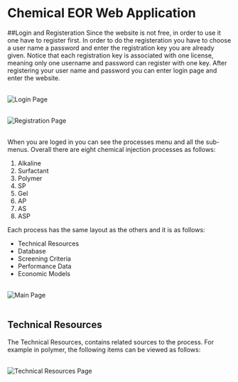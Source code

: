 # Chemical EOR Web Application


##Login and Registeration
Since the website is not free, in order to use it one have to register first. In order to do the registeration you have to choose a user name a password and enter the registration key you are already given. Notice that each registration key is associated with one license, meaning only one username and password can register with one key.  After registering your user name and password you can enter login page and enter the website. <br><br>



![Login Page](https://github.com/maederayati/Test/blob/master/login.jpg) <br><br>


![Registration Page](https://github.com/maederayati/Test/blob/master/register.jpg) <br><br>

When you are loged in you can see the processes menu and all the sub-menus. Overall there are eight chemical injection processes as follows:
1. Alkaline
2. Surfactant
3. Polymer
4. SP
5. Gel
6. AP
7. AS
8. ASP


Each process has  the same layout as the others and it is as follows:
* Technical Resources
* Database
* Screening Criteria
* Performance Data
* Economic Models
<br><br>

![Main Page](https://github.com/maederayati/Test/blob/master/main.jpg)<br><br>




## Technical Resources

The Technical Resources,  contains related sources to the process. For example in polymer, the following items can be viewed as follows:<br><br>

![Technical Resources Page](https://github.com/maederayati/Test/blob/master/technicalResources.jpg)<br><br>





